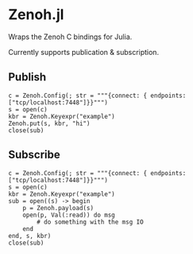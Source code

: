 # Zenoh.jl

Wraps the Zenoh C bindings for Julia.

Currently supports publication & subscription.

##  Publish
```
c = Zenoh.Config(; str = """{connect: { endpoints: ["tcp/localhost:7448"]}}""")
s = open(c)
kbr = Zenoh.Keyexpr("example")
Zenoh.put(s, kbr, "hi")
close(sub)
```

## Subscribe
```
c = Zenoh.Config(; str = """{connect: { endpoints: ["tcp/localhost:7448"]}}""")
s = open(c)
kbr = Zenoh.Keyexpr("example")
sub = open((s) -> begin 
    p = Zenoh.payload(s)
    open(p, Val(:read)) do msg
        # do something with the msg IO
    end
end, s, kbr)
close(sub)
```
